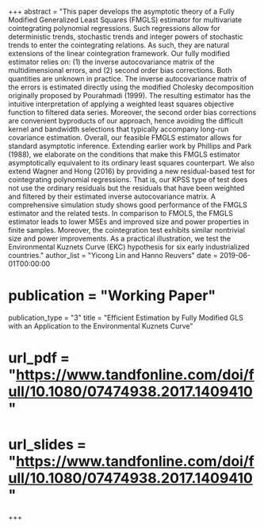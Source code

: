 +++
abstract = "This paper develops the asymptotic theory of a Fully Modified Generalized Least Squares (FMGLS) estimator for multivariate cointegrating polynomial regressions. Such regressions allow for deterministic trends, stochastic trends and integer powers of stochastic trends to enter the cointegrating relations. As such, they are natural extensions of the linear cointegration framework. Our fully modified estimator relies on: (1) the inverse autocovariance matrix of the multidimensional errors, and (2) second order bias corrections. Both quantities are unknown in practice. The inverse autocovariance matrix of the errors is estimated directly using the modified Cholesky decomposition originally proposed by Pourahmadi (1999). The resulting estimator has the intuitive interpretation of applying a weighted least squares objective function to filtered data series. Moreover, the second order bias corrections are convenient byproducts of our approach, hence avoiding the difficult kernel and bandwidth selections that typically accompany long-run covariance estimation. Overall, our feasible FMGLS estimator allows for standard asymptotic inference. Extending earlier work by Phillips and Park (1988), we elaborate on the conditions that make this FMGLS estimator asymptotically equivalent to its ordinary least squares counterpart. We also extend Wagner and Hong (2016) by providing a new residual-based test for cointegrating polynomial regressions. That is, our KPSS type of test does not use the ordinary residuals but the residuals that have been weighted and filtered by their estimated inverse autocovariance matrix. A comprehensive simulation study shows good performance of the FMGLS estimator and the related tests. In comparison to FMOLS, the FMGLS estimator leads to lower MSEs and improved size and power properties in finite samples. Moreover, the cointegration test exhibits similar nontrivial size and power improvements. As a practical illustration, we test the Environmental Kuznets Curve (EKC) hypothesis for six early industrialized countries."
author_list = "Yicong Lin and Hanno Reuvers"
date = 2019-06-01T00:00:00
# publication = "Working Paper"
publication_type = "3"
title = "Efficient Estimation by Fully Modified GLS with an Application to the Environmental Kuznets Curve"
# url_pdf = "https://www.tandfonline.com/doi/full/10.1080/07474938.2017.1409410"
# url_slides = "https://www.tandfonline.com/doi/full/10.1080/07474938.2017.1409410"
+++
